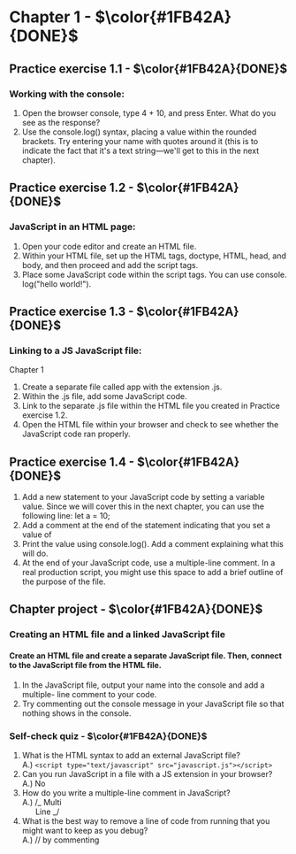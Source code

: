 # Chapter 1 - $\color{#1FB42A}{DONE}$

## Practice exercise 1.1 - $\color{#1FB42A}{DONE}$

### Working with the console:

1. Open the browser console, type 4 + 10, and press Enter. What do you see as the response?
2. Use the console.log() syntax, placing a value within the rounded brackets. Try entering your name with quotes around it (this is to indicate the fact that it's a text string—we'll get to this in the next chapter).

## Practice exercise 1.2 - $\color{#1FB42A}{DONE}$

### JavaScript in an HTML page:

1. Open your code editor and create an HTML file.
2. Within your HTML file, set up the HTML tags, doctype, HTML, head, and body, and then proceed and add the script tags.
3. Place some JavaScript code within the script tags. You can use console. log("hello world!").

## Practice exercise 1.3 - $\color{#1FB42A}{DONE}$

### Linking to a JS JavaScript file:

Chapter 1

1. Create a separate file called app with the extension .js.
2. Within the .js file, add some JavaScript code.
3. Link to the separate .js file within the HTML file you created in Practice exercise 1.2.
4. Open the HTML file within your browser and check to see whether the JavaScript code ran properly.

## Practice exercise 1.4 - $\color{#1FB42A}{DONE}$

1. Add a new statement to your JavaScript code by setting a variable value. Since we will cover this in the next chapter, you can use the following line:
   let a = 10;
2. Add a comment at the end of the statement indicating that you set a value of
4. Print the value using console.log(). Add a comment explaining what this will do.
5. At the end of your JavaScript code, use a multiple-line comment. In a real production script, you might use this space to add a brief outline of the purpose of the file.

<!-- ## <span style="background-color: yellow">`next topic is "prompt" at page 14`</span> -->

## Chapter project - $\color{#1FB42A}{DONE}$

### Creating an HTML file and a linked JavaScript file

#### Create an HTML file and create a separate JavaScript file. Then, connect to the JavaScript file from the HTML file.

1. In the JavaScript file, output your name into the console and add a multiple- line comment to your code.
2. Try commenting out the console message in your JavaScript file so that nothing shows in the console.

### Self-check quiz - $\color{#1FB42A}{DONE}$

1. What is the HTML syntax to add an external JavaScript file?
   <br/>A.) `<script type="text/javascript" src="javascript.js"></script>`
2. Can you run JavaScript in a file with a JS extension in your browser?
   <br/>A.) No
3. How do you write a multiple-line comment in JavaScript?
   <br/>A.) /_ Multi
   <br/>$~~~~~$ Line _/
4. What is the best way to remove a line of code from running that you might want to keep as you debug?
   <br/>A.) // by commenting
